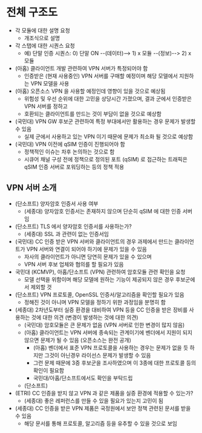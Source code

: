 # 전체 구조도
- 각 모듈에 대한 설명 요청
  - 개조식으로 설명
- 각 스탭에 대한 시퀀스 요청
  - 예) 단말 인증 시퀀스: 0) 단말 ON --(데이터)--> 1) x 모듈 --(정보)--> 2) x 모듈
- (아홉) 클라이언트 개발 관련하여 VPN 서버가 특정되어야 함
  - 인증받은 (현재 사용중인) VPN 서버를 구매할 예정이며 해당 모델에서 지원하는 VPN 모델을 사용
- (아홉) 오픈소스 VPN 을 사용할 예정인데 영향이 있을 것으로 예상됨
  - 위험성 및 우선 순위에 대한 고민을 상당시간 가졌으며, 결과 군에서 인증받은 VPN 서버를 정하고
  - 호환되는 클라이언트를 만드는 것이 부담이 없을 것으로 예상함 
- (국민대) VPN GW 후보군 관련하여 특정 부대에서만 활용하는 경우 문제가 발생할 수 있음
  - 실제 군에서 사용하고 있는 VPN 이기 때문에 문제가 최소화 될 것으로 예상함
- (국민대) VPN 이전에 qSIM 인증이 진행되어야 함
  - 정책적인 이슈는 차후 논의하는 것으로 함
  - 시큐어 채널 구성 전에 정책으로 정의된 포트 (qSIM) 로 접근하는 트래픽은 qSIM 인증 서버로 포워딩하는 등의 정책 적용

## VPN 서버 소개
- (단소프트) 양자암호 인증서 사용 여부
  - (세종대) 양자암호 인증서는 존재하지 않으며 단순히 qSIM 에 대한 인증 서버임 
- (단소프트) TLS 에서 양자암호 인증서를 사용하는가?
  - (세종대) SSL 과 관련이 없는 인증서임
- (국민대) CC 인증 받은 VPN 서버와 클라이언트의 경우 과제에서 만드는 클라이언트가 VPN 서버와 연결이 되어야 하기에 문제가 있을 수 있음
  - 자사의 클라이언트가 아니면 당연히 문제가 있을 수 있으며
  - VPN 서버 후보 업체와 협의를 할 필요가 있음
- 국민대 (KCMVP), 아홉/단소프트 (VPN) 관련하여 암호모듈 관련 확인을 요청
  - 모델 선택을 위함이며 해당 모델에 원하는 기능이 제공되지 않은 경우 후보군에서 제외할 것
- (단소프트) VPN 프로토콜, OpenSSL 인증서/알고리즘을 확인할 필요가 있음
  - 정해진 것이 아니며 VPN 모델을 정하기 위한 과정임을 분명히 함
- (세종대) 2차년도부터 실증 환경을 대비하여 VPN 등을 CC 인증을 받은 장비를 사용하는 것에 대한 의견 (변경이 발생하는 것에 대한 의견)
  - (국민대) 암호모듈은 큰 문제가 없음 (VPN 서버로 인한 변경이 많지 않음)
  - (아홉) 클라이언트는 VPN 서버에 종속되는 관계이기에 벤더에서 지원이 되지 않으면 문제가 될 수 있음 (오픈소스는 완전 공개)
    - (아홉) 벤더에서 표준 VPN 프로토콜을 사용하는 경우는 문제가 없을 듯 하지만 그것이 아닌경우 라이선스 문제가 발생할 수 있음
    - 그런 문제 때문에 3증 후보군을 조사하였으며 이 3종에 대한 프로토콜 등의 확인이 필요함
    - 국민대/아홉/단소프트에서도 확인을 부탁드립
  - (단소프트) 
- (ETRI) CC 인증을 받지 않고 VPN 과 같은 제품을 실증 환경에 적용할 수 있는가?
  - (세종대) 좋은 레퍼런스를 만들 수 있을 필요가 있는지 고민이 됨
- (세종대) CC 인증을 받은 VPN 제품은 국정원에서 보안 정책 관련된 문서를 받을 수 있음
    - 해당 문서를 통해 프로토콜, 알고리즘 등을 유추할 수 있을 것으로 보임
